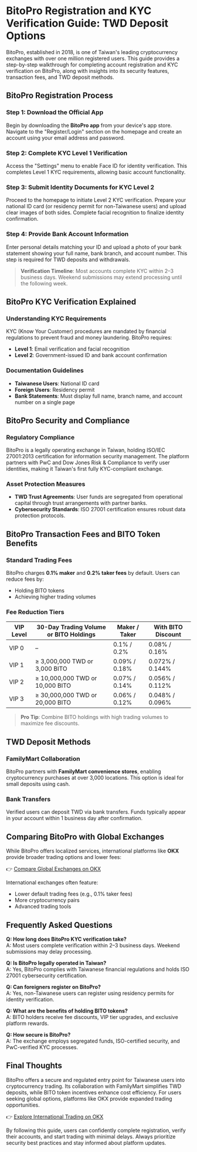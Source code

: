# BitoPro Registration and KYC Verification Guide: TWD Deposit Options  

BitoPro, established in 2018, is one of Taiwan's leading cryptocurrency exchanges with over one million registered users. This guide provides a step-by-step walkthrough for completing account registration and KYC verification on BitoPro, along with insights into its security features, transaction fees, and TWD deposit methods.  

## BitoPro Registration Process  

### Step 1: Download the Official App  
Begin by downloading the **BitoPro app** from your device's app store. Navigate to the "Register/Login" section on the homepage and create an account using your email address and password.  

### Step 2: Complete KYC Level 1 Verification  
Access the "Settings" menu to enable Face ID for identity verification. This completes Level 1 KYC requirements, allowing basic account functionality.  

### Step 3: Submit Identity Documents for KYC Level 2  
Proceed to the homepage to initiate Level 2 KYC verification. Prepare your national ID card (or residency permit for non-Taiwanese users) and upload clear images of both sides. Complete facial recognition to finalize identity confirmation.  

### Step 4: Provide Bank Account Information  
Enter personal details matching your ID and upload a photo of your bank statement showing your full name, bank branch, and account number. This step is required for TWD deposits and withdrawals.  

> **Verification Timeline**: Most accounts complete KYC within 2–3 business days. Weekend submissions may extend processing until the following week.  

## BitoPro KYC Verification Explained  

### Understanding KYC Requirements  
KYC (Know Your Customer) procedures are mandated by financial regulations to prevent fraud and money laundering. BitoPro requires:  
- **Level 1**: Email verification and facial recognition  
- **Level 2**: Government-issued ID and bank account confirmation  

### Documentation Guidelines  
- **Taiwanese Users**: National ID card  
- **Foreign Users**: Residency permit  
- **Bank Statements**: Must display full name, branch name, and account number on a single page  

## BitoPro Security and Compliance  

### Regulatory Compliance  
BitoPro is a legally operating exchange in Taiwan, holding ISO/IEC 27001:2013 certification for information security management. The platform partners with PwC and Dow Jones Risk & Compliance to verify user identities, making it Taiwan's first fully KYC-compliant exchange.  

### Asset Protection Measures  
- **TWD Trust Agreements**: User funds are segregated from operational capital through trust arrangements with partner banks.  
- **Cybersecurity Standards**: ISO 27001 certification ensures robust data protection protocols.  

## BitoPro Transaction Fees and BITO Token Benefits  

### Standard Trading Fees  
BitoPro charges **0.1% maker** and **0.2% taker fees** by default. Users can reduce fees by:  
- Holding BITO tokens  
- Achieving higher trading volumes  

### Fee Reduction Tiers  

| VIP Level | 30-Day Trading Volume or BITO Holdings | Maker / Taker | With BITO Discount |  
|----------|----------------------------------------|----------------|---------------------|  
| VIP 0    | –                                      | 0.1% / 0.2%    | 0.08% / 0.16%       |  
| VIP 1    | ≥ 3,000,000 TWD or 3,000 BITO          | 0.09% / 0.18%  | 0.072% / 0.144%     |  
| VIP 2    | ≥ 10,000,000 TWD or 10,000 BITO        | 0.07% / 0.14%  | 0.056% / 0.112%     |  
| VIP 3    | ≥ 30,000,000 TWD or 20,000 BITO        | 0.06% / 0.12%  | 0.048% / 0.096%     |  

> **Pro Tip**: Combine BITO holdings with high trading volumes to maximize fee discounts.  

## TWD Deposit Methods  

### FamilyMart Collaboration  
BitoPro partners with **FamilyMart convenience stores**, enabling cryptocurrency purchases at over 3,000 locations. This option is ideal for small deposits using cash.  

### Bank Transfers  
Verified users can deposit TWD via bank transfers. Funds typically appear in your account within 1 business day after confirmation.  

## Comparing BitoPro with Global Exchanges  

While BitoPro offers localized services, international platforms like **OKX** provide broader trading options and lower fees:  

👉 [Compare Global Exchanges on OKX](https://bit.ly/okx-bonus)  

International exchanges often feature:  
- Lower default trading fees (e.g., 0.1% taker fees)  
- More cryptocurrency pairs  
- Advanced trading tools  

## Frequently Asked Questions  

**Q: How long does BitoPro KYC verification take?**  
A: Most users complete verification within 2–3 business days. Weekend submissions may delay processing.  

**Q: Is BitoPro legally operated in Taiwan?**  
A: Yes, BitoPro complies with Taiwanese financial regulations and holds ISO 27001 cybersecurity certification.  

**Q: Can foreigners register on BitoPro?**  
A: Yes, non-Taiwanese users can register using residency permits for identity verification.  

**Q: What are the benefits of holding BITO tokens?**  
A: BITO holders receive fee discounts, VIP tier upgrades, and exclusive platform rewards.  

**Q: How secure is BitoPro?**  
A: The exchange employs segregated funds, ISO-certified security, and PwC-verified KYC processes.  

## Final Thoughts  

BitoPro offers a secure and regulated entry point for Taiwanese users into cryptocurrency trading. Its collaboration with FamilyMart simplifies TWD deposits, while BITO token incentives enhance cost efficiency. For users seeking global options, platforms like OKX provide expanded trading opportunities.  

👉 [Explore International Trading on OKX](https://bit.ly/okx-bonus)  

By following this guide, users can confidently complete registration, verify their accounts, and start trading with minimal delays. Always prioritize security best practices and stay informed about platform updates.